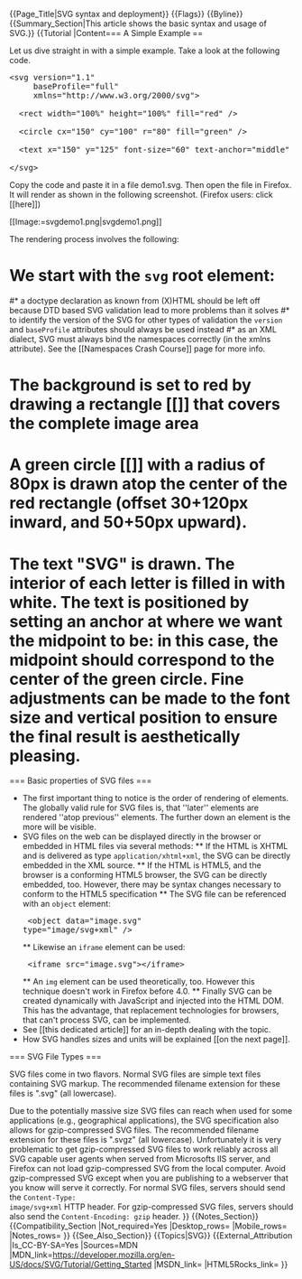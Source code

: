 {{Page_Title|SVG syntax and deployment}}
{{Flags}}
{{Byline}}
{{Summary_Section|This article shows the basic syntax and usage of SVG.}}
{{Tutorial
|Content=== A Simple Example ==

Let us dive straight in with a simple example. Take a look at the following code.
 
<pre>&lt;svg version="1.1"
     baseProfile="full"
     xmlns="http://www.w3.org/2000/svg"&gt;

  &lt;rect width="100%" height="100%" fill="red" /&gt;

  &lt;circle cx="150" cy="100" r="80" fill="green" /&gt;

  &lt;text x="150" y="125" font-size="60" text-anchor="middle" fill="white"&gt;SVG&lt;/text&gt;

&lt;/svg&gt;</pre>
 
Copy the code and paste it in a file demo1.svg. Then open the file in Firefox. It will render as shown in the following screenshot. (Firefox users: click [[here]])
 
[[Image:=svgdemo1.png|svgdemo1.png]]

The rendering process involves the following:
 
# We start with the <code>svg</code> root element:
#* a doctype declaration as known from (X)HTML should be left off because DTD based SVG validation lead to more problems than it solves
#* to identify the version of the SVG for other types of validation the <code>version</code> and <code>baseProfile</code> attributes should always be used instead
#* as an XML dialect, SVG must always bind the namespaces correctly (in the xmlns attribute). See the [[Namespaces Crash Course]] page for more info.
#
# The background is set to red by drawing a rectangle [[<rect/>]] that covers the complete image area
# A green circle [[<circle/>]] with a radius of 80px is drawn atop the center of the red rectangle (offset 30+120px inward, and 50+50px upward).
# The text "SVG" is drawn. The interior of each letter is filled in with white. The text is positioned by setting an anchor at where we want the midpoint to be: in this case, the midpoint should correspond to the center of the green circle. Fine adjustments can be made to the font size and vertical position to ensure the final result is aesthetically pleasing.
 
=== Basic properties of SVG files ===
 
* The first important thing to notice is the order of rendering of elements. The globally valid rule for SVG files is, that ''later'' elements are rendered ''atop previous'' elements. The further down an element is the more will be visible.
* SVG files on the web can be displayed directly in the browser or embedded in HTML files via several methods:
** If the HTML is XHTML and is delivered as type <code>application/xhtml+xml</code>, the SVG can be directly embedded in the XML source.
** If the HTML is HTML5, and the browser is a conforming HTML5 browser, the SVG can be directly embedded, too. However, there may be syntax changes necessary to conform to the HTML5 specification
** The SVG file can be referenced with an <code>object</code> element:         <pre>         &lt;object data="image.svg" type="image/svg+xml" /&gt; </pre>
** Likewise an <code>iframe</code> element can be used:         <pre>         &lt;iframe src="image.svg"&gt;&lt;/iframe&gt; </pre>
** An <code>img</code> element can be used theoretically, too. However this technique doesn't work in Firefox before 4.0.
** Finally SVG can be created dynamically with JavaScript and injected into the HTML DOM. This has the advantage, that replacement technologies for browsers, that can't process SVG, can be implemented.
* See [[this dedicated article]] for an in-depth dealing with the topic.
* How SVG handles sizes and units will be explained [[on the next page]].
 
=== SVG File Types ===
 
SVG files come in two flavors. Normal SVG files are simple text files containing SVG markup. The recommended filename extension for these files is ".svg" (all lowercase).
 
Due to the potentially massive size SVG files can reach when used for some applications (e.g., geographical applications), the SVG specification also allows for gzip-compressed SVG files. The recommended filename extension for these files is ".svgz" (all lowercase). Unfortunately it is very problematic to get gzip-compressed SVG files to work reliably across all SVG capable user agents when served from Microsofts IIS server, and Firefox can not load gzip-compressed SVG from the local computer. Avoid gzip-compressed SVG except when you are publishing to a webserver that you know will serve it correctly. For normal SVG files, servers should send the <code>Content-Type: image/svg+xml</code> HTTP header. For gzip-compressed SVG files, servers should also send the <code>Content-Encoding: gzip</code> header.
}}
{{Notes_Section}}
{{Compatibility_Section
|Not_required=Yes
|Desktop_rows=
|Mobile_rows=
|Notes_rows=
}}
{{See_Also_Section}}
{{Topics|SVG}}
{{External_Attribution
|Is_CC-BY-SA=Yes
|Sources=MDN
|MDN_link=https://developer.mozilla.org/en-US/docs/SVG/Tutorial/Getting_Started
|MSDN_link=
|HTML5Rocks_link=
}}
